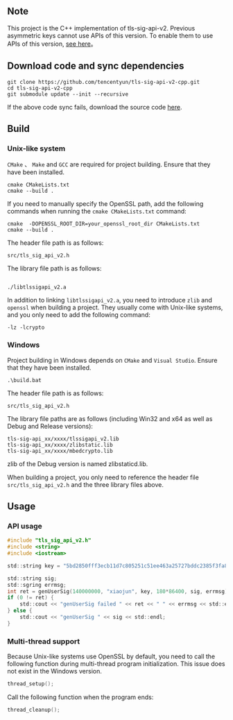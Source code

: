 ## Note
This project is the C++ implementation of tls-sig-api-v2. Previous asymmetric keys cannot use APIs of this version. To enable them to use APIs of this version, [see here](https://github.com/tencentyun/tls-sig-api)。

## Download code and sync dependencies
```shell
git clone https://github.com/tencentyun/tls-sig-api-v2-cpp.git
cd tls-sig-api-v2-cpp
git submodule update --init --recursive
```

If the above code sync fails, download the source code [here](https://github.com/tencentyun/tls-sig-api-v2-cpp/releases).

## Build

### Unix-like system
`CMake` 、 `Make` and `GCC` are required for project building. Ensure that they have been installed.
```shell
cmake CMakeLists.txt
cmake --build .
```

If you need to manually specify the OpenSSL path, add the following commands when running the `cmake CMakeLists.txt`  command:
```shell
cmake  -DOPENSSL_ROOT_DIR=your_openssl_root_dir CMakeLists.txt
cmake --build .
```

The header file path is as follows:
```
src/tls_sig_api_v2.h
```

The library file path is as follows:
```

./libtlssigapi_v2.a
```

In addition to linking `libtlssigapi_v2.a`, you need to introduce `zlib`  and `openssl` when building a project. They usually come with Unix-like systems, and you only need to add the following command:
```
-lz -lcrypto
```

### Windows
Project building in Windows depends on `CMake` and `Visual Studio`. Ensure that they have been installed.

```
.\build.bat
```

The header file path is as follows:

```
src/tls_sig_api_v2.h
```

The library file paths are as follows (including Win32 and x64 as well as Debug and Release versions):
```
tls-sig-api_xx/xxxx/tlssigapi_v2.lib
tls-sig-api_xx/xxxx/zlibstatic.lib
tls-sig-api_xx/xxxx/mbedcrypto.lib
```
zlib of the Debug version is named zlibstaticd.lib.

When building a project, you only need to reference the header file `src/tls_sig_api_v2.h` and the three library files above.

## Usage

### API usage

```C
#include "tls_sig_api_v2.h"
#include <string>
#include <iostream>

std::string key = "5bd2850fff3ecb11d7c805251c51ee463a25727bddc2385f3fa8bfee1bb93b5e";

std::string sig;
std::sgring errmsg;
int ret = genUserSig(140000000, "xiaojun", key, 180*86400, sig, errmsg);
if (0 != ret) {
	std::cout << "genUserSig failed " << ret << " " << errmsg << std::endl;
} else {
	std::cout << "genUserSig " << sig << std::endl;
}

```

### Multi-thread support
Because Unix-like systems use OpenSSL by default, you need to call the following function during multi-thread program initialization. This issue does not exist in the Windows version.
```C
thread_setup();
```
Call the following function when the program ends:
```C
thread_cleanup();
```

